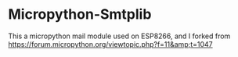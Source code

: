 # Micropython-Smtplib
This a micropython mail module used on ESP8266, and I forked from https://forum.micropython.org/viewtopic.php?f=11&amp;t=1047
